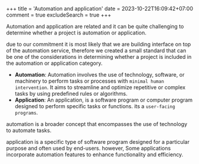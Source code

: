 +++
title = 'Automation and application'
date = 2023-10-22T16:09:42+07:00
comment = true
excludeSearch = true
+++

Automation and application are related and it can be quite challenging to determine whether a project is automation or application.

due to our commitment it is most likely that we are building interface on top of the automation service, therefore we created a small standard that can be one of the considerations in determining whether a project is included in the automation or application category.

- **Automation**: Automation involves the use of technology, software, or machinery to perform tasks or processes with `minimal human intervention`. It aims to streamline and optimize repetitive or complex tasks by using predefined rules or algorithms.
- **Application**: An application, is a software program or computer program designed to perform specific tasks or functions. its a `user-facing programs`.

automation is a broader concept that encompasses the use of technology to automate tasks.

application is a specific type of software program designed for a particular purpose and often used by end-users. however, Some applications incorporate automation features to enhance functionality and efficiency.
